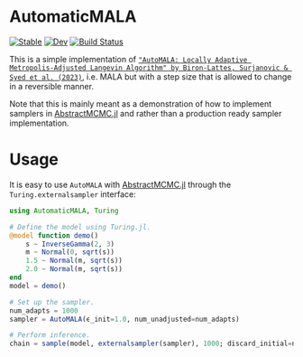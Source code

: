 # AutomaticMALA

[![Stable](https://img.shields.io/badge/docs-stable-blue.svg)](https://torfjelde.github.io/AutomaticMALA.jl/stable/)
[![Dev](https://img.shields.io/badge/docs-dev-blue.svg)](https://torfjelde.github.io/AutomaticMALA.jl/dev/)
[![Build Status](https://github.com/torfjelde/AutomaticMALA.jl/actions/workflows/CI.yml/badge.svg?branch=main)](https://github.com/torfjelde/AutomaticMALA.jl/actions/workflows/CI.yml?query=branch%3Amain)

This is a simple implementation of [`"AutoMALA: Locally Adaptive Metropolis-Adjusted Langevin Algorithm" by Biron-Lattes, Surjanovic & Syed et al. (2023)`](https://arxiv.org/abs/2310.16782), i.e. MALA but with a step size that is allowed to change in a reversible manner.

Note that this is mainly meant as a demonstration of how to implement samplers in [AbstractMCMC.jl](https://github.com/TuringLang/AbstractMCMC.jl) and rather than a production ready sampler implementation.

# Usage
It is easy to use `AutoMALA` with [AbstractMCMC.jl](https://github.com/TuringLang/Turing.jl) through the `Turing.externalsampler` interface:

```julia
using AutomaticMALA, Turing

# Define the model using Turing.jl.
@model function demo()
    s ~ InverseGamma(2, 3)
    m ~ Normal(0, sqrt(s))
    1.5 ~ Normal(m, sqrt(s))
    2.0 ~ Normal(m, sqrt(s))
end
model = demo()

# Set up the sampler.
num_adapts = 1000
sampler = AutoMALA(ϵ_init=1.0, num_unadjusted=num_adapts)

# Perform inference.
chain = sample(model, externalsampler(sampler), 1000; discard_initial=num_adapts)
```
